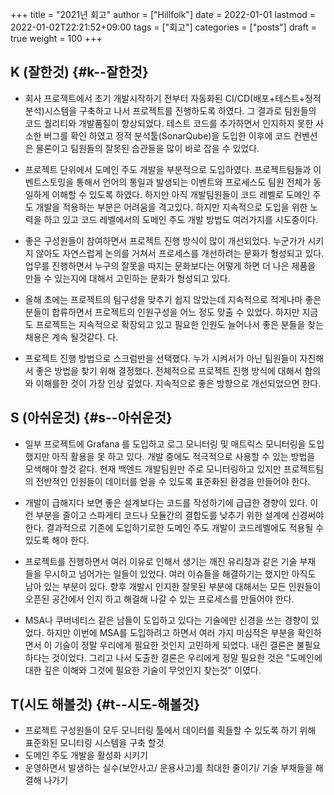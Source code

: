 +++
title = "2021년 회고"
author = ["Hillfolk"]
date = 2022-01-01
lastmod = 2022-01-02T22:21:52+09:00
tags = ["회고"]
categories = ["posts"]
draft = true
weight = 100
+++

## K (잘한것) {#k--잘한것}

-   회사 프로젝트에서 초기 개발시작하기 전부터 자동화된 CI/CD(배포+테스트+정적분석)시스템을 구축하고 나서 프로젝트를 진행하도록 하였다. 그 결과로 팀원들의 코드 퀄리티와 개발품질이 향상되었다. 테스트 코드를 추가하면서 인지하지 못한 사소한 버그를 확인 하였고 정적 분석툴(SonarQube)을 도입한 이후에 코드 컨벤션은 물론이고 팀원들의 잘못된 습관들을 많이 바로 잡을 수 있었다.

-   프로젝트 단위에서 도메인 주도 개발을 부분적으로 도입하였다. 프로젝트팀들과 이벤트스토밍을 통해서 언어의 통일과 발생되는 이벤트와 프로세스도 팀원 전체가 동일하게 이해할 수 있도록 하였다. 하지만 아직 개발팀원들이 코드 레벨로 도메인 주도 개발을 적용하는 부분은 어려움을 격고있다. 하지만 지속적으로 도입을 위한 노력을 하고 있고 코드 레벨에서의 도메인 주도 개발 방법도 여러가지를 시도중이다.

-   좋은 구성원들이 참여하면서 프로젝트 진행 방식이 많이 개선되었다. 누군가가 시키지 않아도 자연스럽게 논의를 거쳐서 프로세스를 개선하려는 문화가 형성되고 있다. 업무를 진행하면서 누구의 잘못을 따지는 문화보다는 어떻게 하면 더 나은 제품을 만들 수 있는지에 대해서 고민하는 문화가 형성되고 있다.

-   올해 초에는 프로젝트의 팀구성을 맞추기 쉽지 않았는데 지속적으로 적게나마 좋은 분들이 합류하면서 프로젝트의 인원구성을 어느 정도 맞출 수 있었다. 하지만 지금도 프로젝트는 지속적으로 확장되고 있고 필요한 인원도 늘어나서 좋은 분들을 찾는 채용은 계속 될것같다. 다.

-   프로젝트 진행 방법으로 스크럼반을 선택했다. 누가 시켜서가 아닌 팀원들이 자진해서 좋은 방법을 찾기 위해 결정했다. 전체적으로 프로젝트 진행 방식에 대해서 합의와 이해를한 것이 가장 인상 깊었다. 지속적으로 좋은 방향으로 개선되었으면 한다.


## S (아쉬운것) {#s--아쉬운것}

-   일부 프로젝트에 Grafana 를 도입하고 로그 모니터링 및 매트릭스 모니터링을 도입했지만 아직 활용을 못 하고 있다. 개발 중에도 적극적으로 사용할 수 있는 방법을 모색해야 할것 같다. 현재 백엔드 개발팀원만 주로 모니터링하고 있지만 프로젝트팀의 전반적인 인원들이 데이터를 얻을 수 있도록 표준화된 환경을 만들어야 한다.

-   개발이 급해지다 보면 좋은 설계보다는 코드를 작성하기에 급급한 경향이 있다. 이런 부분을 줄이고 스파게티 코드나 모듈간의 결합도를 낮추기 위한 설계에 신경써야 한다. 결과적으로 기존에 도입하기로한 도메인 주도 개발이 코드레벨에도 적용될 수 있도록 해야 한다.

-   프로젝트를 진행하면서 여러 이유로 인해서 생기는 깨진 유리창과 같은 기술 부채 들을 무시하고 넘어가는 일들이 있었다. 여러 이슈들을 해결하기는 했지만 아직도 남아 있는 부분이 있다. 향후 개발시 인지한 잘못된 부분에 대해서는 모든 인원들이 오픈된 공간에서 인지 하고 해결해 나갈 수 있는 프로세스를 만들어야 한다.

-   MSA나 쿠버네티스 같은 남들이 도입하고 있다는 기술에만 신경을 쓰는 경향이 있었다. 하지만 이번에 MSA를 도입하려고 하면서 여러 가지 미심적은 부분을 확인하면서 이 기술이 정말 우리에게 필요한 것인지 고민하게 되었다. 내린 결론은 불필요하다는 것이었다. 그리고 나서 도출한 결론은 우리에게 정말 필요한 것은 "도메인에 대한 깊은 이해와 그것에 필요한 기술이 무엇인지 찾는것" 이였다.


## T(시도 해볼것) {#t--시도-해볼것}

-   프로젝트 구성원들이 모두 모니터링 툴에서 데이터를 획들할 수 있도록 하기 위해 표준화된 모니터링 시스템을 구축 할것
-   도메인 주도 개발을 활성화 시키기
-   운영하면서 발생하는 실수(보안사고/ 운용사고)를 최대한 줄이기/ 기술 부채들을 해결해 나가기
